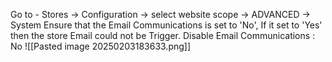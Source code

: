 Go to - Stores -> Configuration -> select website scope -> ADVANCED -> System
Ensure that the Email Communications is set to 'No', If it set to 'Yes' then the store Email could not be Trigger.
Disable Email Communications : No
![[Pasted image 20250203183633.png]]